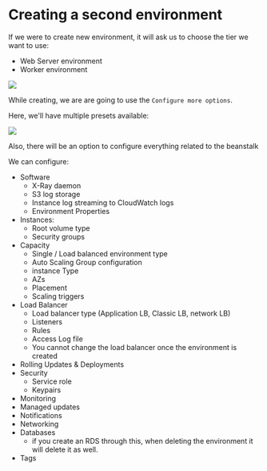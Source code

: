 # Creating a second environment

If we were to create new environment, it will ask us to choose the tier we want to use:

- Web Server environment
- Worker environment

![](2022-04-20-13-02-36.png)

While creating, we are are going to use the `Configure more options`.

Here, we'll have multiple presets available:

![](2022-04-20-13-04-32.png)

Also, there will be an option to configure everything related to the beanstalk

We can configure:
- Software
    - X-Ray daemon
    - S3 log storage
    - Instance log streaming to CloudWatch logs
    - Environment Properties
- Instances:
    - Root volume type
    - Security groups
- Capacity
    - Single / Load balanced environment type
    - Auto Scaling Group configuration
    - instance Type
    - AZs
    - Placement
    - Scaling triggers
- Load Balancer
    - Load balancer type (Application LB, Classic LB, network LB)
    - Listeners
    - Rules
    - Access Log file
    - You cannot change the load balancer once the environment is created
- Rolling Updates & Deployments
- Security
    - Service role
    - Keypairs
- Monitoring
- Managed updates
- Notifications
- Networking
- Databases
    - if you create an RDS through this, when deleting the environment it will delete it as well.
- Tags
